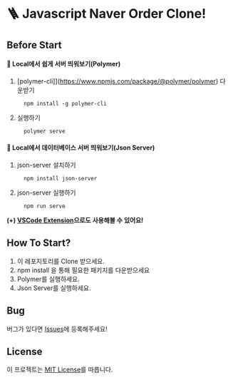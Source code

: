 # 🪜 Javascript Naver Order Clone!

## Before Start

#### 📌 Local에서 쉽게 서버 띄워보기(Polymer)

1. [polymer-cli]](https://www.npmjs.com/package/@polymer/polymer) 다운받기

   ```
     npm install -g polymer-cli
   ```

2. 실행하기

   ```
     polymer serve
   ```

#### 📌 Local에서 데이터베이스 서버 띄워보기(Json Server)

1. json-server 설치하기

   ```
     npm install json-server
   ```

2. json-server 실행하기

   ```
     npm run serve
   ```

<b>(+) [VSCode Extension](https://marketplace.visualstudio.com/items?itemName=ritwickdey.LiveServer)으로도 사용해볼 수 있어요!</b>

## How To Start?

1. 이 레포지토리를 Clone 받으세요.
2. npm install 을 통해 필요한 패키지를 다운받으세요
3. Polymer를 실행하세요.
4. Json Server를 실행하세요.

## Bug

버그가 있다면 [Issues](https://github.com/swon3210/js-naver-order/issues)에 등록해주세요!

## License

이 프로젝트는 [MIT License](https://github.com/swon3210/js-naver-order/blob/main/LICENSE)를 따릅니다.
